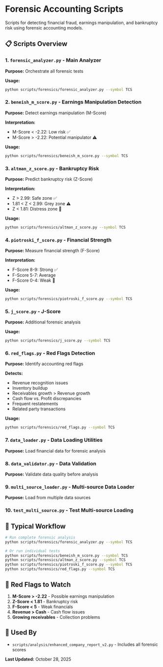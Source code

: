 # Forensic Accounting Scripts

Scripts for detecting financial fraud, earnings manipulation, and bankruptcy risk using forensic accounting models.

## 📋 Scripts Overview

### 1. `forensic_analyzer.py` - Main Analyzer
**Purpose:** Orchestrate all forensic tests

**Usage:**
```bash
python scripts/forensics/forensic_analyzer.py --symbol TCS
```

### 2. `beneish_m_score.py` - Earnings Manipulation Detection
**Purpose:** Detect earnings manipulation (M-Score)

**Interpretation:**
- M-Score < -2.22: Low risk ✅
- M-Score > -2.22: Potential manipulator ⚠️

**Usage:**
```bash
python scripts/forensics/beneish_m_score.py --symbol TCS
```

### 3. `altman_z_score.py` - Bankruptcy Risk
**Purpose:** Predict bankruptcy risk (Z-Score)

**Interpretation:**
- Z > 2.99: Safe zone ✅
- 1.81 < Z < 2.99: Grey zone ⚠️
- Z < 1.81: Distress zone 🚨

**Usage:**
```bash
python scripts/forensics/altman_z_score.py --symbol TCS
```

### 4. `piotroski_f_score.py` - Financial Strength
**Purpose:** Measure financial strength (F-Score)

**Interpretation:**
- F-Score 8-9: Strong ✅
- F-Score 5-7: Average
- F-Score 0-4: Weak 🚨

**Usage:**
```bash
python scripts/forensics/piotroski_f_score.py --symbol TCS
```

### 5. `j_score.py` - J-Score
**Purpose:** Additional forensic analysis

**Usage:**
```bash
python scripts/forensics/j_score.py --symbol TCS
```

### 6. `red_flags.py` - Red Flags Detection
**Purpose:** Identify accounting red flags

**Detects:**
- Revenue recognition issues
- Inventory buildup
- Receivables growth > Revenue growth
- Cash flow vs. Profit discrepancies
- Frequent restatements
- Related party transactions

**Usage:**
```bash
python scripts/forensics/red_flags.py --symbol TCS
```

### 7. `data_loader.py` - Data Loading Utilities
**Purpose:** Load financial data for forensic analysis

### 8. `data_validator.py` - Data Validation
**Purpose:** Validate data quality before analysis

### 9. `multi_source_loader.py` - Multi-source Data Loader
**Purpose:** Load from multiple data sources

### 10. `test_multi_source.py` - Test Multi-source Loading

## 🔄 Typical Workflow

```bash
# Run complete forensic analysis
python scripts/forensics/forensic_analyzer.py --symbol TCS

# Or run individual tests
python scripts/forensics/beneish_m_score.py --symbol TCS
python scripts/forensics/altman_z_score.py --symbol TCS
python scripts/forensics/piotroski_f_score.py --symbol TCS
python scripts/forensics/red_flags.py --symbol TCS
```

## 🚨 Red Flags to Watch

1. **M-Score > -2.22** - Possible earnings manipulation
2. **Z-Score < 1.81** - Bankruptcy risk
3. **F-Score < 5** - Weak financials
4. **Revenue > Cash** - Cash flow issues
5. **Growing receivables** - Collection problems

## 🔗 Used By

- `scripts/analysis/enhanced_company_report_v2.py` - Includes all forensic scores

**Last Updated:** October 28, 2025
